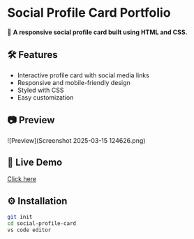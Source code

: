 # Social Profile Card Portfolio

🚀 **A responsive social profile card built using HTML and CSS.**

## 🛠 Features
- Interactive profile card with social media links
- Responsive and mobile-friendly design
- Styled with CSS
- Easy customization

## 📷 Preview
![Preview](Screenshot 2025-03-15 124626.png)

## 🔗 Live Demo
[Click here](https://social-profile-portfolio.netlify.app/)

## ⚙️ Installation
```bash
git init
cd social-profile-card
vs code editor
